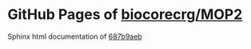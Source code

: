 GitHub Pages of [biocorecrg/MOP2](https://github.com/biocorecrg/MOP2.git)
===
Sphinx html documentation of [687b9aeb](https://github.com/biocorecrg/MOP2/tree/687b9aeb0de3eb557961b92891faa30b6cc564e6)
